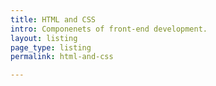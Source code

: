 ```yaml
---
title: HTML and CSS
intro: Componenets of front-end development.
layout: listing
page_type: listing
permalink: html-and-css

---
```

